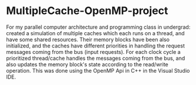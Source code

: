 # MultipleCache-OpenMP-project
For my parallel computer architecture and programming class in undergrad: created a simulation of multiple caches which each runs on a thread, and have some shared resources. Their memory blocks have been also initialized, and the caches have different priorities in handling the request messages coming from the bus (input requests).  For each clock cycle a prioritized thread/cache handles the messages coming from the bus, and also updates the memory block's state according to the read/write operation. 
This was done using the OpenMP Api in C++ in the Visual Studio IDE.
